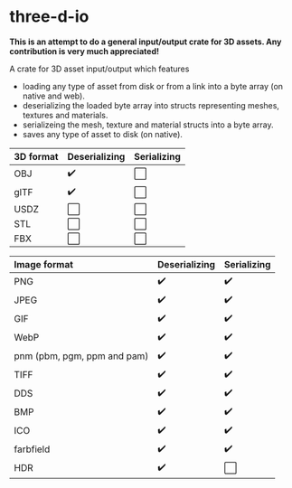 # three-d-io

**This is an attempt to do a general input/output crate for 3D assets. Any contribution is very much appreciated!**

A crate for 3D asset input/output which features
- loading any type of asset from disk or from a link into a byte array (on native and web).
- deserializing the loaded byte array into structs representing meshes, textures and materials.
- serializeing the mesh, texture and material structs into a byte array.
- saves any type of asset to disk (on native).

3D format | Deserializing | Serializing
|:------------ | :-------------| :-------------
OBJ | :heavy_check_mark: |  :white_large_square:
glTF | :heavy_check_mark: |  :white_large_square:
USDZ | :white_large_square: |  :white_large_square:
STL | :white_large_square: |  :white_large_square:
FBX | :white_large_square: |  :white_large_square:

Image format | Deserializing | Serializing
|:------------ | :-------------| :-------------
PNG | :heavy_check_mark: |  :heavy_check_mark:
JPEG | :heavy_check_mark: |  :heavy_check_mark:
GIF | :heavy_check_mark: |  :heavy_check_mark:
WebP | :heavy_check_mark: |  :heavy_check_mark:
pnm (pbm, pgm, ppm and pam) | :heavy_check_mark: |  :heavy_check_mark:
TIFF | :heavy_check_mark: |  :heavy_check_mark:
DDS | :heavy_check_mark: |  :heavy_check_mark:
BMP | :heavy_check_mark: |  :heavy_check_mark:
ICO | :heavy_check_mark: |  :heavy_check_mark:
farbfield | :heavy_check_mark: |  :heavy_check_mark:
HDR | :heavy_check_mark: |  :white_large_square:
